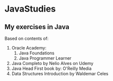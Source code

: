 # JavaStudies
## My exercises in Java
Based on contents of:
1. Oracle Academy:
   1. Java Foundations
   2. Java Programmer Learner
2. Java Completo by Nelio Alves on Udemy
3. Java Head First book by: O'Reilly Media
4. Data Structures Introduction by Waldemar Celes
